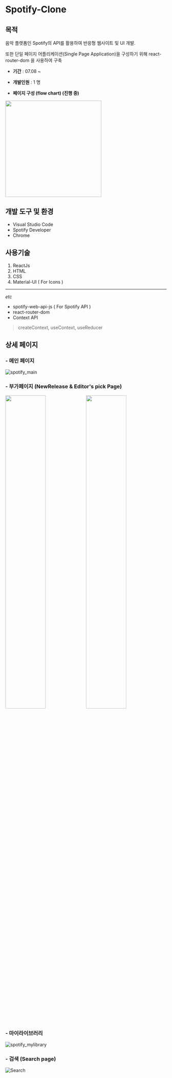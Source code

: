 # Spotify-Clone
## 목적
음악 플랫폼인 Spotify의 API를 활용하여 반응형 웹사이트 및 UI 개발.

또한 단일 페이지 어플리케이션(Single Page Application)을 구성하기 위해 react-router-dom 을 사용하여 구축

- **기간** :
07.08 ~ 

- **개발인원** :
1 명

- **페이지 구성 (flow chart) (진행 중)** 
<img src="https://user-images.githubusercontent.com/56250064/128592719-9cabbf66-3dae-445c-9e73-f3f930416cc6.png" witdh="400" height="300">


## 개발 도구 및 환경
- Visual Studio Code
- Spotify Developer 
- Chrome

## 사용기술
1. ReactJs
2. HTML
3. CSS
4. Material-UI ( For Icons )

<hr/>

*etc* 
- spotify-web-api-js ( For Spotify API )
- react-router-dom
- Context API
> createContext, useContext, useReducer

## 상세 페이지
### - 메인 페이지
![spotify_main](https://user-images.githubusercontent.com/56250064/131148076-6b03f5c2-b059-4373-a73a-ae8036f7966f.png)

### - 부가페이지 (NewRelease & Editor's pick Page)
<img src="https://user-images.githubusercontent.com/56250064/131148221-9ee37538-6426-4cde-a5ce-31b7edf871f0.png" width="50%"><img src="https://user-images.githubusercontent.com/56250064/131148279-9fcf7ca1-927d-4479-8bcd-3bbf61cff660.png" width="50%">

### - 마이라이브러리
![spotify_mylibrary](https://user-images.githubusercontent.com/56250064/131148156-7de2ac7f-77ab-42e7-b5fd-c811a5d3da92.png)

### - 검색 (Search page)
![Search](https://user-images.githubusercontent.com/56250064/131149658-67da637c-03b2-4aa8-bdbd-ebf7daf70d8b.gif)
